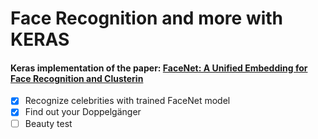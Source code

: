 # Face Recognition and more with KERAS

#### Keras implementation of the paper: [FaceNet: A Unified Embedding for Face Recognition and Clusterin](https://arxiv.org/abs/1503.03832)

- [x] Recognize celebrities with trained FaceNet model
- [x] Find out your Doppelgänger
- [ ] Beauty test
